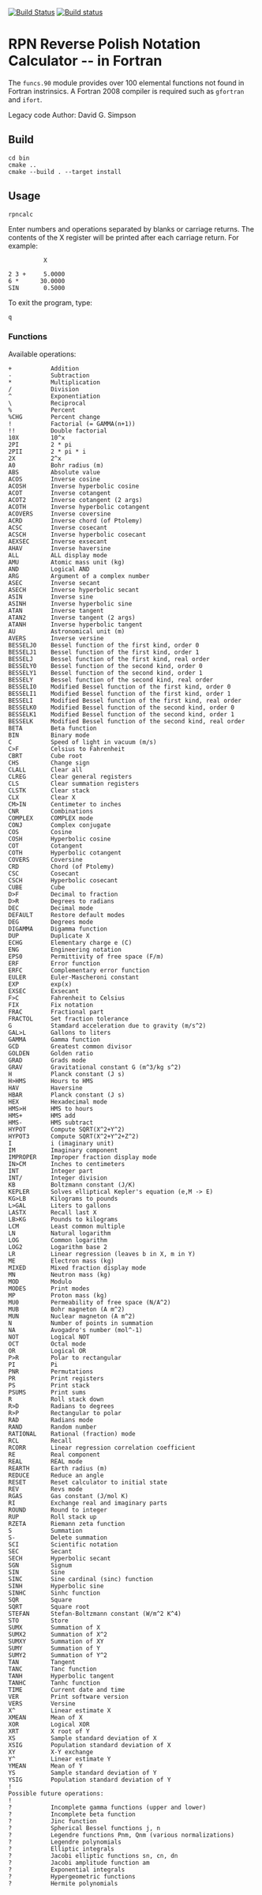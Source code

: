 [![Build Status](https://travis-ci.com/scivision/rpn-calc-fortran.svg?branch=master)](https://travis-ci.com/scivision/rpn-calc-fortran)
[![Build status](https://ci.appveyor.com/api/projects/status/60r7ppiawed9xbct?svg=true)](https://ci.appveyor.com/project/scivision/rpn-calc-fortran)

# RPN Reverse Polish Notation Calculator -- in Fortran

The `funcs.90` module provides over 100 elemental functions not found in Fortran instrinsics.
A Fortran 2008 compiler is required such as `gfortran` and `ifort`.

Legacy code Author: David G. Simpson

## Build

    cd bin
    cmake ..
    cmake --build . --target install
    
## Usage

    rpncalc
    
Enter numbers and operations separated by blanks or carriage returns.
The contents of the X register will be printed after each carriage return.
For example:

              X

    2 3 +     5.0000
    6 *      30.0000
    SIN       0.5000
  
To exit the program, type: 
  
    q

### Functions

Available operations:

    +           Addition
    -           Subtraction
    *           Multiplication
    /           Division
    ^           Exponentiation
    \           Reciprocal
    %           Percent
    %CHG        Percent change
    !           Factorial (= GAMMA(n+1))
    !!          Double factorial
    10X         10^x
    2PI         2 * pi
    2PII        2 * pi * i
    2X          2^x
    A0          Bohr radius (m)
    ABS         Absolute value
    ACOS        Inverse cosine
    ACOSH       Inverse hyperbolic cosine
    ACOT        Inverse cotangent
    ACOT2       Inverse cotangent (2 args)
    ACOTH       Inverse hyperbolic cotangent
    ACOVERS     Inverse coversine
    ACRD        Inverse chord (of Ptolemy)
    ACSC        Inverse cosecant
    ACSCH       Inverse hyperbolic cosecant
    AEXSEC      Inverse exsecant
    AHAV        Inverse haversine
    ALL         ALL display mode
    AMU         Atomic mass unit (kg)
    AND         Logical AND
    ARG         Argument of a complex number
    ASEC        Inverse secant
    ASECH       Inverse hyperbolic secant
    ASIN        Inverse sine
    ASINH       Inverse hyperbolic sine
    ATAN        Inverse tangent
    ATAN2       Inverse tangent (2 args)
    ATANH       Inverse hyperbolic tangent
    AU          Astronomical unit (m)
    AVERS       Inverse versine
    BESSELJ0    Bessel function of the first kind, order 0
    BESSELJ1    Bessel function of the first kind, order 1
    BESSELJ     Bessel function of the first kind, real order
    BESSELY0    Bessel function of the second kind, order 0
    BESSELY1    Bessel function of the second kind, order 1
    BESSELY     Bessel function of the second kind, real order
    BESSELI0    Modified Bessel function of the first kind, order 0
    BESSELI1    Modified Bessel function of the first kind, order 1
    BESSELI     Modified Bessel function of the first kind, real order
    BESSELK0    Modified Bessel function of the second kind, order 0
    BESSELK1    Modified Bessel function of the second kind, order 1
    BESSELK     Modified Bessel function of the second kind, real order
    BETA        Beta function
    BIN         Binary mode
    C           Speed of light in vacuum (m/s)
    C>F         Celsius to Fahrenheit
    CBRT        Cube root
    CHS         Change sign
    CLALL       Clear all
    CLREG       Clear general registers
    CLS         Clear summation registers
    CLSTK       Clear stack
    CLX         Clear X
    CM>IN       Centimeter to inches
    CNR         Combinations
    COMPLEX     COMPLEX mode
    CONJ        Complex conjugate
    COS         Cosine
    COSH        Hyperbolic cosine
    COT         Cotangent
    COTH        Hyperbolic cotangent
    COVERS      Coversine
    CRD         Chord (of Ptolemy)
    CSC         Cosecant
    CSCH        Hyperbolic cosecant
    CUBE        Cube
    D>F         Decimal to fraction
    D>R         Degrees to radians
    DEC         Decimal mode
    DEFAULT     Restore default modes
    DEG         Degrees mode
    DIGAMMA     Digamma function
    DUP         Duplicate X
    ECHG        Elementary charge e (C)
    ENG         Engineering notation
    EPS0        Permittivity of free space (F/m)
    ERF         Error function
    ERFC        Complementary error function
    EULER       Euler-Mascheroni constant
    EXP         exp(x)
    EXSEC       Exsecant
    F>C         Fahrenheit to Celsius
    FIX         Fix notation
    FRAC        Fractional part
    FRACTOL     Set fraction tolerance
    G           Stamdard acceleration due to gravity (m/s^2)
    GAL>L       Gallons to liters
    GAMMA       Gamma function
    GCD         Greatest common divisor
    GOLDEN      Golden ratio
    GRAD        Grads mode
    GRAV        Gravitational constant G (m^3/kg s^2)
    H           Planck constant (J s)
    H>HMS       Hours to HMS
    HAV         Haversine
    HBAR        Planck constant (J s)
    HEX         Hexadecimal mode
    HMS>H       HMS to hours
    HMS+        HMS add
    HMS-        HMS subtract
    HYPOT       Compute SQRT(X^2+Y^2)
    HYPOT3      Compute SQRT(X^2+Y^2+Z^2)
    I           i (imaginary unit)
    IM          Imaginary component
    IMPROPER    Improper fraction display mode
    IN>CM       Inches to centimeters
    INT         Integer part
    INT/        Integer division
    KB          Boltzmann constant (J/K)
    KEPLER      Solves elliptical Kepler's equation (e,M -> E)
    KG>LB       Kilograms to pounds
    L>GAL       Liters to gallons
    LASTX       Recall last X
    LB>KG       Pounds to kilograms
    LCM         Least common multiple
    LN          Natural logarithm
    LOG         Common logarithm
    LOG2        Logarithm base 2
    LR          Linear regression (leaves b in X, m in Y)
    ME          Electron mass (kg)
    MIXED       Mixed fraction display mode
    MN          Neutron mass (kg)
    MOD         Modulo
    MODES       Print modes
    MP          Proton mass (kg)
    MU0         Permeability of free space (N/A^2)
    MUB         Bohr magneton (A m^2)
    MUN         Nuclear magneton (A m^2)
    N           Number of points in summation
    NA          Avogadro's number (mol^-1)
    NOT         Logical NOT
    OCT         Octal mode
    OR          Logical OR
    P>R         Polar to rectangular
    PI          Pi
    PNR         Permutations
    PR          Print registers
    PS          Print stack
    PSUMS       Print sums
    R           Roll stack down
    R>D         Radians to degrees
    R>P         Rectangular to polar
    RAD         Radians mode
    RAND        Random number
    RATIONAL    Rational (fraction) mode
    RCL         Recall
    RCORR       Linear regression correlation coefficient
    RE          Real component
    REAL        REAL mode
    REARTH      Earth radius (m)
    REDUCE      Reduce an angle
    RESET       Reset calculator to initial state
    REV         Revs mode
    RGAS        Gas constant (J/mol K)
    RI          Exchange real and imaginary parts
    ROUND       Round to integer
    RUP         Roll stack up
    RZETA       Riemann zeta function
    S           Summation
    S-          Delete summation
    SCI         Scientific notation
    SEC         Secant
    SECH        Hyperbolic secant
    SGN         Signum
    SIN         Sine
    SINC        Sine cardinal (sinc) function
    SINH        Hyperbolic sine
    SINHC       Sinhc function
    SQR         Square
    SQRT        Square root
    STEFAN      Stefan-Boltzmann constant (W/m^2 K^4)
    STO         Store
    SUMX        Summation of X
    SUMX2       Summation of X^2
    SUMXY       Summation of XY
    SUMY        Summation of Y
    SUMY2       Summation of Y^2
    TAN         Tangent
    TANC        Tanc function
    TANH        Hyperbolic tangent
    TANHC       Tanhc function
    TIME        Current date and time
    VER         Print software version
    VERS        Versine
    X^          Linear estimate X
    XMEAN       Mean of X
    XOR         Logical XOR
    XRT         X root of Y
    XS          Sample standard deviation of X
    XSIG        Population standard deviation of X
    XY          X-Y exchange
    Y^          Linear estimate Y
    YMEAN       Mean of Y
    YS          Sample standard deviation of Y
    YSIG        Population standard deviation of Y
    !
    Possible future operations:
    !
    ?           Incomplete gamma functions (upper and lower)
    ?           Incomplete beta function
    ?           Jinc function
    ?           Spherical Bessel functions j, n
    ?           Legendre functions Pnm, Qnm (various normalizations)
    ?           Legendre polynomials
    ?           Elliptic integrals
    ?           Jacobi elliptic functions sn, cn, dn
    ?           Jacobi amplitude function am
    ?           Exponential integrals
    ?           Hypergeometric functions
    ?           Hermite polynomials

